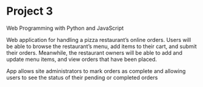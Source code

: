# Project 3

Web Programming with Python and JavaScript

Web application for handling a pizza restaurant’s online orders. Users will be able to browse the restaurant’s menu, add items to their cart, and submit their orders. Meanwhile, the restaurant owners will be able to add and update menu items, and view orders that have been placed.

App allows site administrators to mark orders as complete and allowing users to see the status of their pending or completed orders